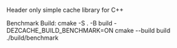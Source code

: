 Header only simple cache library for C++

Benchmark Build:
cmake -S . -B build -DEZCACHE_BUILD_BENCHMARK=ON
cmake --build build
./build/benchmark